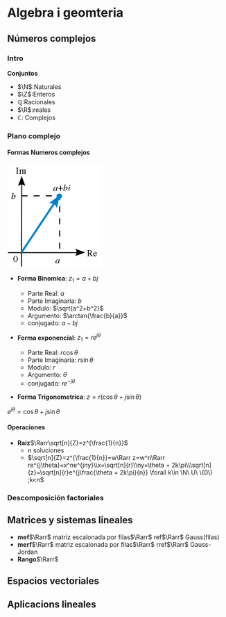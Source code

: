# Algebra i geomteria

## Números complejos

### Intro

**Conjuntos**

- $\N$:Naturales
- $\Z$:Enteros
- $\mathbb{Q}$:Racionales
- $\R$:reales
- $\mathbb{C}$: Complejos

### Plano complejo

#### Formas Numeros complejos

![Plano complejo](Imagenes/AG/Complex_number_illustration.svg.png)

- **Forma Binomica**: $z_1=a+bj$
  - Parte Real: $a$
  - Parte Imaginaria: $b$
  - Modulo: $\sqrt{a^2+b^2}$
  - Argumento: $\arctan{\frac{b}{a}}$
  - conjugado: $a-bj$
- **Forma exponencial**: $z_1=re^{j \theta}$

  - Parte Real: $r\cos{\theta}$
  - Parte Imaginaria: $r\sin{\theta}$
  - Modulo: $r$
  - Argumento: $\theta$
  - conjugado: $re^{-j\theta}$

- **Forma Trigonometrica**:
  $z=r(\cos{\theta}+j\sin{\theta})$
  

$e^{j\theta} = \cos{\theta}+j\sin{\theta}$
#### Operaciones
- **Raiz**$\Rarr\sqrt[n]{Z}=z^{\frac{1}{n}}$
  - n soluciones
  - $\sqrt[n]{Z}=z^{\frac{1}{n}}=w\Rarr z=w^n\Rarr re^{j\theta}=x^ne^{jny}\\x=\sqrt[n]{r}\\ny=\theta + 2k\pi\\\sqrt[n]{z}=\sqrt[n]{r}e^{j\frac{\theta + 2k\pi}{n}} \forall k\in \N\ U\ \{0\} ;k<n$
### Descomposición factoriales

## Matrices y sistemas lineales

- **mef**$\Rarr$ matriz escalonada por filas$\Rarr$ ref$\Rarr$ Gauss(filas)
- **merf**$\Rarr$ matriz escalonada por filas$\Rarr$ rref$\Rarr$ Gauss-Jordan
- **Rango**$\Rarr$

## Espacios vectoriales

## Aplicacions lineales
